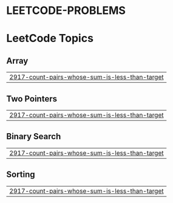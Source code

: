 # LEETCODE-PROBLEMS
<!---LeetCode Topics Start-->
# LeetCode Topics
## Array
|  |
| ------- |
| [2917-count-pairs-whose-sum-is-less-than-target](https://github.com/suyash-i7/LEETCODE-PROBLEMS/tree/master/2917-count-pairs-whose-sum-is-less-than-target) |
## Two Pointers
|  |
| ------- |
| [2917-count-pairs-whose-sum-is-less-than-target](https://github.com/suyash-i7/LEETCODE-PROBLEMS/tree/master/2917-count-pairs-whose-sum-is-less-than-target) |
## Binary Search
|  |
| ------- |
| [2917-count-pairs-whose-sum-is-less-than-target](https://github.com/suyash-i7/LEETCODE-PROBLEMS/tree/master/2917-count-pairs-whose-sum-is-less-than-target) |
## Sorting
|  |
| ------- |
| [2917-count-pairs-whose-sum-is-less-than-target](https://github.com/suyash-i7/LEETCODE-PROBLEMS/tree/master/2917-count-pairs-whose-sum-is-less-than-target) |
<!---LeetCode Topics End-->